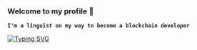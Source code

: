### Welcome  to my profile 👋

**`I'm a linguist on my way to become a blockchain developer`**

[![Typing SVG](https://readme-typing-svg.demolab.com?font=Comfortaa&size=30&pause=1000&color=F2A900&center=true&width=435&lines=Willing+to+learn;Ready+to+strive)](https://git.io/typing-svg)


<!--
**ed0bus/ed0bus** is a ✨ _special_ ✨ repository because its `README.md` (this file) appears on your GitHub profile.

Here are some ideas to get you started:

- 🔭 I’m currently working on ...
- 🌱 I’m currently learning ...
- 👯 I’m looking to collaborate on ...
- 🤔 I’m looking for help with ...
- 💬 Ask me about ...
- 📫 How to reach me: ...
- 😄 Pronouns: ...
- ⚡ Fun fact: ...
-->
